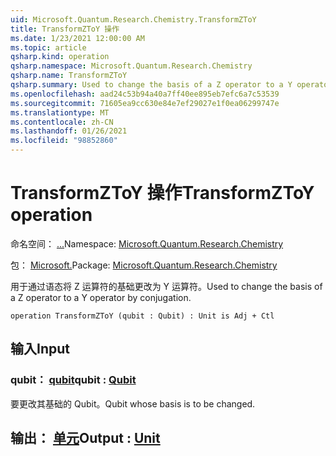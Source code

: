 ```yaml
---
uid: Microsoft.Quantum.Research.Chemistry.TransformZToY
title: TransformZToY 操作
ms.date: 1/23/2021 12:00:00 AM
ms.topic: article
qsharp.kind: operation
qsharp.namespace: Microsoft.Quantum.Research.Chemistry
qsharp.name: TransformZToY
qsharp.summary: Used to change the basis of a Z operator to a Y operator by conjugation.
ms.openlocfilehash: aad24c53b94a40a7ff40ee895eb7efc6a7c53539
ms.sourcegitcommit: 71605ea9cc630e84e7ef29027e1f0ea06299747e
ms.translationtype: MT
ms.contentlocale: zh-CN
ms.lasthandoff: 01/26/2021
ms.locfileid: "98852860"
---
```

# <a name="transformztoy-operation"></a><span data-ttu-id="5e4fc-102">TransformZToY 操作</span><span class="sxs-lookup"><span data-stu-id="5e4fc-102">TransformZToY operation</span></span>

<span data-ttu-id="5e4fc-103">命名空间： [...](xref:Microsoft.Quantum.Research.Chemistry)</span><span class="sxs-lookup"><span data-stu-id="5e4fc-103">Namespace: [Microsoft.Quantum.Research.Chemistry](xref:Microsoft.Quantum.Research.Chemistry)</span></span>

<span data-ttu-id="5e4fc-104">包： [Microsoft.](https://nuget.org/packages/Microsoft.Quantum.Research.Chemistry)</span><span class="sxs-lookup"><span data-stu-id="5e4fc-104">Package: [Microsoft.Quantum.Research.Chemistry](https://nuget.org/packages/Microsoft.Quantum.Research.Chemistry)</span></span>


<span data-ttu-id="5e4fc-105">用于通过语态将 Z 运算符的基础更改为 Y 运算符。</span><span class="sxs-lookup"><span data-stu-id="5e4fc-105">Used to change the basis of a Z operator to a Y operator by conjugation.</span></span>

```qsharp
operation TransformZToY (qubit : Qubit) : Unit is Adj + Ctl
```


## <a name="input"></a><span data-ttu-id="5e4fc-106">输入</span><span class="sxs-lookup"><span data-stu-id="5e4fc-106">Input</span></span>

### <a name="qubit--qubit"></a><span data-ttu-id="5e4fc-107">qubit： [qubit](xref:microsoft.quantum.lang-ref.qubit)</span><span class="sxs-lookup"><span data-stu-id="5e4fc-107">qubit : [Qubit](xref:microsoft.quantum.lang-ref.qubit)</span></span>

<span data-ttu-id="5e4fc-108">要更改其基础的 Qubit。</span><span class="sxs-lookup"><span data-stu-id="5e4fc-108">Qubit whose basis is to be changed.</span></span>



## <a name="output--unit"></a><span data-ttu-id="5e4fc-109">输出： [单元](xref:microsoft.quantum.lang-ref.unit)</span><span class="sxs-lookup"><span data-stu-id="5e4fc-109">Output : [Unit](xref:microsoft.quantum.lang-ref.unit)</span></span>

